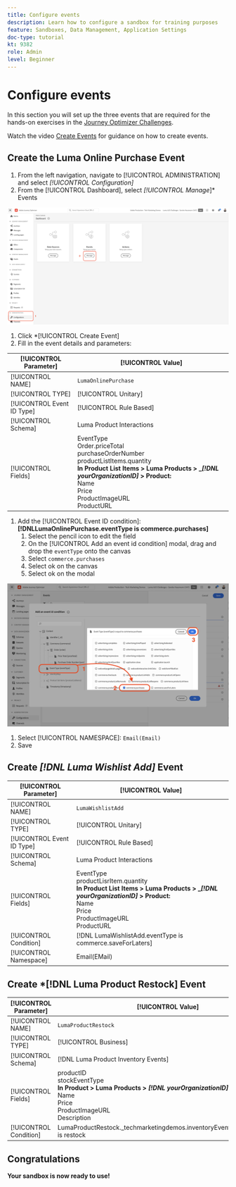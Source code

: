 ```yaml
---
title: Configure events
description: Learn how to configure a sandbox for training purposes 
feature: Sandboxes, Data Management, Application Settings
doc-type: tutorial
kt: 9382
role: Admin
level: Beginner
---
```


# Configure events

In this section you will set up the three events that are required for the hands-on exercises in the [Journey Optimizer Challenges](/help/challenges/introduction-and-pre-requisites.md).

Watch the video [Create Events](/help/set-up-journeys/create-events.md) for guidance on how to create events.

## Create the Luma Online Purchase Event

1. From the left navigation, navigate to [!UICONTROL ADMINISTRATION] and select *[!UICONTROL Configuration]*
2. From the [!UICONTROL Dashboard], select *[!UICONTROL Manage*]* Events

![Manage events](assets/create-events.png)

1. Click *[!UICONTROL Create Event]
1. Fill in the event details and parameters:

|[!UICONTROL Parameter] |[!UICONTROL Value]|
|-------------|-----------|
| [!UICONTROL NAME]|`LumaOnlinePurchase`|
| [!UICONTROL TYPE]| [!UICONTROL Unitary] |
|[!UICONTROL Event ID Type]|[!UICONTROL Rule Based]
| [!UICONTROL Schema]| Luma Product Interactions
| [!UICONTROL Fields]| EventType <br>Order.priceTotal<br>purchaseOrderNumber<br>productListItems.quantity<br><b>In Product List Items > Luma Products > _*[!DNL yourOrganizationID]* > Product:</b> <br> Name<br>Price<br> ProductImageURL<br>ProductURL|

1. Add the [!UICONTROL Event ID condition]: **[!DNLLumaOnlinePurchase.eventType is commerce.purchases]**
   1. Select the pencil icon to edit the field
   2. On the [!UICONTROL Add an event id condition] modal, drag and drop the `eventType` onto the canvas
   3. Select `commerce.purchases`
   4. Select ok on the canvas
   5. Select ok on the modal 

![Add event condition](/help/tutorial-configure-a-training-sandbox/assets/Event-lumaOnlinePurchase-condition-1.png)

1. Select [!UICONTROL NAMESPACE]: `Email(Email)`
1. Save

## Create *[!DNL Luma Wishlist Add]* Event

[!UICONTROL Parameter] |[!UICONTROL Value]|
|-------------|-----------|
| [!UICONTROL NAME]|`LumaWishlistAdd`|
| [!UICONTROL TYPE]| [!UICONTROL Unitary] |
|[!UICONTROL Event ID Type]|[!UICONTROL Rule Based]
| [!UICONTROL Schema]| Luma Product Interactions
| [!UICONTROL Fields]| EventType<br>productLisrItem.quantity<br><b>In Product List Items > Luma Products > _*[!DNL yourOrganizationID]* > Product:</b> <br>Name<br>Price<br> ProductImageURL<br>ProductURL|
|[!UICONTROL Condition]| [!DNL LumaWishlistAdd.eventType is commerce.saveForLaters]|
|[!UICONTROL Namespace]| Email(EMail)|

## Create *[!DNL Luma Product Restock] Event

[!UICONTROL Parameter] |[!UICONTROL Value]|
|-------------|-----------|
| [!UICONTROL NAME]|`LumaProductRestock`|
| [!UICONTROL TYPE]| [!UICONTROL Business] |
| [!UICONTROL Schema]| [!DNL Luma Product Inventory Events]|
| [!UICONTROL Fields]| productID <br> stockEventType<br><b>In Product > Luma Products > *[!DNL yourOrganizationID]* > Product:</b> <br>Name<br>Price<br> ProductImageURL<br>Description|
|[!UICONTROL Condition]| LumaProductRestock._techmarketingdemos.inventoryEvent.stockEventType is restock|


## Congratulations

**Your sandbox is now ready to use!**
